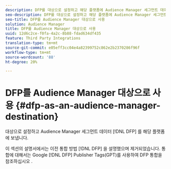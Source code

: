 ```yaml
---
description: DFP를 대상으로 설정하고 해당 플랫폼에 Audience Manager 세그먼트 데이터를 보냅니다.
seo-description: DFP를 대상으로 설정하고 해당 플랫폼에 Audience Manager 세그먼트 데이터를 보냅니다.
seo-title: DFP를 Audience Manager 대상으로 사용
solution: Audience Manager
title: DFP를 Audience Manager 대상으로 사용
uuid: 12d6c2ce-f0fa-4a2c-8b88-fdad634df435
feature: Third Party Integrations
translation-type: tm+mt
source-git-commit: e05eff3cc04e4a82399752c862e2b2370286f96f
workflow-type: tm+mt
source-wordcount: '88'
ht-degree: 20%

---
```



# DFP를 Audience Manager 대상으로 사용 {#dfp-as-an-audience-manager-destination}

대상으로 설정하고 Audience Manager 세그먼트 데이터 [!DNL DFP] 를 해당 플랫폼에 보냅니다.

이 섹션의 설명서에서는 이전 통합 방법 [!DNL DFP] 을 설명했으며 제거되었습니다. 통합에 대해서는 Google [!DNL DFP] Publisher Tags(GPT)를 사용하여 DFP 통합을 참조하십시오 [](../integration/gpt-aam-destination/gpt-aam-requirements.md).
